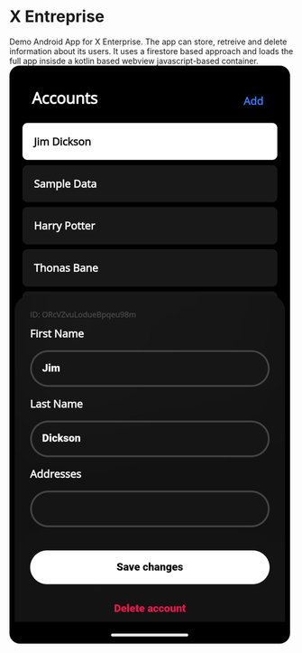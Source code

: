 # X Entreprise
Demo Android App for X Enterprise. The app can store, retreive and delete information about its users. It uses a firestore based approach and loads the full app
insisde a kotlin based webview javascript-based container.
![](https://raw.githubusercontent.com/appvoid/X-Enterprise/master/app/src/main/assets/2.png)
